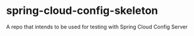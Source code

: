 # spring-cloud-config-skeleton
A repo that intends to be used for testing with Spring Cloud Config Server
